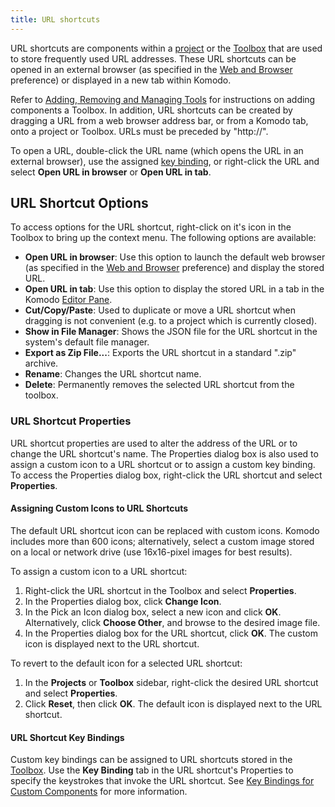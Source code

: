 ```yaml
---
title: URL shortcuts
---
```

URL shortcuts are components within a [project](project.html) or the [Toolbox](toolbox.html) that are used to store frequently used URL addresses. These URL shortcuts can be opened in an external browser (as specified in the [Web and Browser](prefs.html#web) preference) or displayed in a new tab within Komodo.

Refer to [Adding, Removing and Managing Tools](toolbox.html#tools_add_rem) for instructions on adding components a Toolbox. In addition, URL shortcuts can be created by dragging a URL from a web browser address bar, or from a Komodo tab, onto a project or Toolbox. URLs must be preceded by "http://".

To open a URL, double-click the URL name (which opens the URL in an external browser), use the assigned [key binding](prefs.html#Config_Key_Bindings), or right-click the URL and select **Open URL in browser** or **Open URL in tab**.

<a name="urls_options" id="urls_options"></a>
## URL Shortcut Options

To access options for the URL shortcut, right-click on it's icon in the Toolbox to bring up the context menu. The following options are available:

- **Open URL in browser**: Use this option to launch the default web browser (as specified in the [Web and Browser](prefs.html#web) preference) and display the stored URL.
- **Open URL in tab**: Use this option to display the stored URL in a tab in the Komodo [Editor Pane](workspace.html#Editor_Pane).
- **Cut/Copy/Paste**: Used to duplicate or move a URL shortcut when dragging is not convenient (e.g. to a project which is currently closed).
- **Show in File Manager**: Shows the JSON file for the URL shortcut in the system's default file manager.
- **Export as Zip File...**: Exports the URL shortcut in a standard ".zip" archive.
- **Rename**: Changes the URL shortcut name.
- **Delete**: Permanently removes the selected URL shortcut from the toolbox.

<a name="urls_props" id="urls_props"></a>
### URL Shortcut Properties

URL shortcut properties are used to alter the address of the URL or to change the URL shortcut's name. The Properties dialog box is also used to assign a custom icon to a URL shortcut or to assign a custom key binding. To access the Properties dialog box, right-click the URL shortcut and select **Properties**.

<a name="urls_icons" id="urls_icons"></a>
#### Assigning Custom Icons to URL Shortcuts

The default URL shortcut icon can be replaced with custom icons. Komodo includes more than 600 icons; alternatively, select a custom image stored on a local or network drive (use 16x16-pixel images for best results).

To assign a custom icon to a URL shortcut:

1.  Right-click the URL shortcut in the Toolbox and select **Properties**.
1.  In the Properties dialog box, click **Change Icon**.
1.  In the Pick an Icon dialog box, select a new icon and click **OK**. Alternatively, click **Choose Other**, and browse to the desired image file.
1.  In the Properties dialog box for the URL shortcut, click **OK**. The custom icon is displayed next to the URL shortcut.

To revert to the default icon for a selected URL shortcut:

1.  In the **Projects** or **Toolbox** sidebar, right-click the desired URL shortcut and select **Properties**.
1.  Click **Reset**, then click **OK**. The default icon is displayed next to the URL shortcut.

<a name="urls_keybindings" id="urls_keybindings"></a>
#### URL Shortcut Key Bindings

Custom key bindings can be assigned to URL shortcuts stored in the [Toolbox](toolbox.html). Use the **Key Binding** tab in the URL shortcut's Properties to specify the keystrokes that invoke the URL shortcut. See [Key Bindings for Custom Components](prefs.html#Config_Key_Bindings) for more information.
